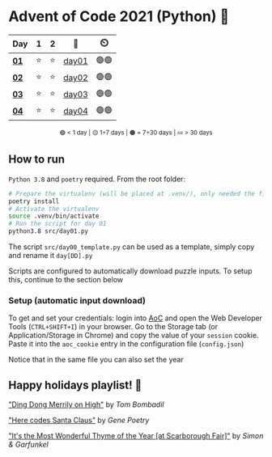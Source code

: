 # Advent of Code 2021 (Python) 🎄

<div align="center">

| Day                                            | 1   | 2   | 📃                    | ⏲️   |
| ---------------------------------------------- | :-: | :-: | :-------------------: | :--: |
| **[01](https://adventofcode.com/2021/day/1)**  | ⭐  | ⭐  | [day01](src/day01.py) | 🟢🟢 |
| **[02](https://adventofcode.com/2021/day/2)**  | ⭐  | ⭐  | [day02](src/day02.py) | 🟢🟢 |
| **[03](https://adventofcode.com/2021/day/3)**  | ⭐  | ⭐  | [day03](src/day03.py) | 🟢🟢 |
| **[04](https://adventofcode.com/2021/day/4)**  | ⭐  | ⭐  | [day04](src/day04.py) | 🟢🟢 |

<sub>🟢 < 1 day | 🟡 1÷7 days | 🟠 = 7÷30 days | 💤 > 30 days</sub>

</div>

## How to run

`Python 3.8` and `poetry` required. From the root folder:

````bash
# Prepare the virtualenv (will be placed at .venv/), only needed the first time
poetry install
# Activate the virtualenv
source .venv/bin/activate
# Run the script for day 01
python3.8 src/day01.py
````

The script `src/day00_template.py` can be used as a template, simply copy and rename it `day[DD].py`

Scripts are configured to automatically download puzzle inputs. To setup this, continue to the section below

### Setup (automatic input download)

To get and set your credentials: login into [AoC](https://adventofcode.com/) and open the Web Developer Tools (`CTRL+SHIFT+I`) in your browser. Go to the Storage tab (or Application/Storage in Chrome) and copy the value of your `session` cookie. Paste it into the `aoc_cookie` entry in the configuration file (`config.json`)

Notice that in the same file you can also set the year

## Happy holidays playlist! 🎁

["Ding Dong Merrily on High"](https://www.youtube.com/watch?v=zJbRURK3zWo) by *Tom Bombadil*

["Here codes Santa Claus"](https://www.youtube.com/watch?v=ysxlUmLOttQ) by *Gene Poetry*

["It's the Most Wonderful Thyme of the Year [at Scarborough Fair]"](https://www.youtube.com/watch?v=-BakWVXHSug) by *Simon & Garfunkel*

